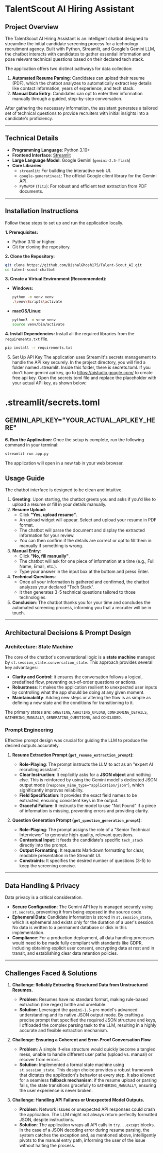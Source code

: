 # TalentScout AI Hiring Assistant

## Project Overview
The TalentScout AI Hiring Assistant is an intelligent chatbot designed to streamline the initial candidate screening process for a technology recruitment agency. Built with Python, Streamlit, and Google's Gemini LLM, the chatbot interacts with candidates to gather essential information and pose relevant technical questions based on their declared tech stack.

The application offers two distinct pathways for data collection:
1.  **Automated Resume Parsing**: Candidates can upload their resume (PDF), which the chatbot analyzes to automatically extract key details like contact information, years of experience, and tech stack.
2.  **Manual Data Entry**: Candidates can opt to enter their information manually through a guided, step-by-step conversation.

After gathering the necessary information, the assistant generates a tailored set of technical questions to provide recruiters with initial insights into a candidate's proficiency.

---

## Technical Details

*   **Programming Language**: Python 3.10+
*   **Frontend Interface**: [Streamlit](https://streamlit.io/)
*   **Large Language Model**: Google Gemini (`gemini-2.5-flash`)
*   **Core Libraries**:
    *   `streamlit`: For building the interactive web UI.
    *   `google-generativeai`: The official Google client library for the Gemini API.
    *   `PyMuPDF` (`fitz`): For robust and efficient text extraction from PDF documents.

---

## Installation Instructions

Follow these steps to set up and run the application locally.

**1. Prerequisites:**
*   Python 3.10 or higher.
*   Git for cloning the repository.

**2. Clone the Repository:**
```bash
git clone https://github.com/BishalGhosh175/Talent-Scout_AI.git
cd talent-scout-chatbot
```

**3. Create a Virtual Environment (Recommended):**
*   **Windows:**
    ```bash
    python -m venv venv
    .\venv\Scripts\activate
    ```
*   **macOS/Linux:**
    ```bash
    python3 -m venv venv
    source venv/bin/activate
    ```

**4. Install Dependencies:**
Install all the required libraries from the `requirements.txt` file.
```bash
pip install -r requirements.txt
```

5. Set Up API Key
The application uses Streamlit's secrets management to handle the API key securely.
In the project directory, you will find a folder named .streamlit.
Inside this folder, there is secrets.toml.
If you don't have gemini api key, go to https://aistudio.google.com/ to create free api key.
Open the secrets.toml file and replace the placeholder with your actual API key, as shown below:
# .streamlit/secrets.toml
GEMINI_API_KEY="YOUR_ACTUAL_API_KEY_HERE"
---

**6. Run the Application:**
Once the setup is complete, run the following command in your terminal:
```bash
streamlit run app.py
```
The application will open in a new tab in your web browser.

## Usage Guide

The chatbot interface is designed to be clean and intuitive.

1.  **Greeting**: Upon starting, the chatbot greets you and asks if you'd like to upload a resume or fill in your details manually.
2.  **Resume Upload**:
    *   Click **"Yes, upload resume"**.
    *   An upload widget will appear. Select and upload your resume in PDF format.
    *   The chatbot will parse the document and display the extracted information for your review.
    *   You can then confirm if the details are correct or opt to fill them in manually if something is wrong.
3.  **Manual Entry**:
    *   Click **"No, fill manually"**.
    *   The chatbot will ask for one piece of information at a time (e.g., Full Name, Email, etc.).
    *   Type your answer in the input box at the bottom and press Enter.
4.  **Technical Questions**:
    *   Once all your information is gathered and confirmed, the chatbot analyzes your declared "Tech Stack".
    *   It then generates 3-5 technical questions tailored to those technologies.
5.  **Conclusion**: The chatbot thanks you for your time and concludes the automated screening process, informing you that a recruiter will be in touch.

---

## Architectural Decisions & Prompt Design

### Architecture: State Machine
The core of the chatbot's conversational logic is a **state machine** managed by `st.session_state.conversation_state`. This approach provides several key advantages:
*   **Clarity and Control**: It ensures the conversation follows a logical, predefined flow, preventing out-of-order questions or actions.
*   **Robustness**: It makes the application resilient to unexpected user inputs by controlling what the app should be doing at any given moment.
*   **Maintainability**: Adding new steps or altering the flow is as simple as defining a new state and the conditions for transitioning to it.

The primary states are: `GREETING`, `AWAITING_UPLOAD`, `CONFIRMING_DETAILS`, `GATHERING_MANUALLY`, `GENERATING_QUESTIONS`, and `CONCLUDED`.

### Prompt Engineering
Effective prompt design was crucial for guiding the LLM to produce the desired outputs accurately.

1.  **Resume Extraction Prompt (`get_resume_extraction_prompt`)**:
    *   **Role-Playing**: The prompt instructs the LLM to act as an "expert AI recruiting assistant."
    *   **Clear Instruction**: It explicitly asks for a **JSON object** and nothing else. This is reinforced by using the Gemini model's dedicated JSON output mode (`response_mime_type="application/json"`), which significantly improves reliability.
    *   **Field Specification**: It provides the exact field names to be extracted, ensuring consistent keys in the output.
    *   **Graceful Failure**: It instructs the model to use "Not Found" if a piece of information is missing, preventing errors and providing clarity.

2.  **Question Generation Prompt (`get_question_generation_prompt`)**:
    *   **Role-Playing**: The prompt assigns the role of a "Senior Technical Interviewer" to generate high-quality, relevant questions.
    *   **Contextual Input**: It feeds the candidate's specific `tech_stack` directly into the prompt.
    *   **Output Formatting**: It requests Markdown formatting for clear, readable presentation in the Streamlit UI.
    *   **Constraints**: It specifies the desired number of questions (3-5) to keep the screening concise.

---

## Data Handling & Privacy
Data privacy is a critical consideration.
*   **Secure Configuration**: The Gemini API key is managed securely using `st.secrets`, preventing it from being exposed in the source code.
*   **Ephemeral Data**: Candidate information is stored in `st.session_state`, which is ephemeral and exists only for the duration of a user's session. No data is written to a permanent database or disk in this implementation.
*   **Compliance**: For a production deployment, all data handling processes would need to be made fully compliant with standards like GDPR, including obtaining explicit user consent, encrypting data at rest and in transit, and establishing clear data retention policies.

---

## Challenges Faced & Solutions

1.  **Challenge: Reliably Extracting Structured Data from Unstructured Resumes.**
    *   **Problem**: Resumes have no standard format, making rule-based extraction (like regex) brittle and unreliable.
    *   **Solution**: Leveraged the `gemini-1.5-pro` model's advanced understanding and its native JSON output mode. By crafting a precise prompt that specified the required JSON structure and keys, I offloaded the complex parsing task to the LLM, resulting in a highly accurate and flexible extraction mechanism.

2.  **Challenge: Ensuring a Coherent and Error-Proof Conversation Flow.**
    *   **Problem**: A simple if-else structure would quickly become a tangled mess, unable to handle different user paths (upload vs. manual) or recover from errors.
    *   **Solution**: Implemented a formal state machine using `st.session_state`. This design choice provides a robust framework that dictates the application's behavior at every step. It also allowed for a seamless **fallback mechanism**: if the resume upload or parsing fails, the state transitions gracefully to `GATHERING_MANUALLY`, ensuring the user experience is never broken.

3.  **Challenge: Handling API Failures or Unexpected Model Outputs.**
    *   **Problem**: Network issues or unexpected API responses could crash the application. The LLM might not always return perfectly formatted JSON, despite instructions.
    *   **Solution**: The application wraps all API calls in `try...except` blocks. In the case of a JSON decoding error during resume parsing, the system catches the exception and, as mentioned above, intelligently pivots to the manual entry path, informing the user of the issue without halting the process.
